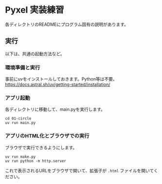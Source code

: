 # Pyxel 実装練習

各ディレクトリのREADMEにプログラム固有の説明があります。

## 実行

以下は、共通の起動方法など。

### 環境準備と実行

事前にuvをインストールしておきます。Python等は不要。
https://docs.astral.sh/uv/getting-started/installation/


### アプリ起動

各ディレクトリに移動して、main.pyを実行します。

```shell
cd 01-circle
uv run main.py
```

### アプリのHTML化とブラウザでの実行

ブラウザで実行できるようにします。

```shell
uv run make.py
uv run python -m http.server
```

これで表示されるURLをブラウザで開いて、拡張子が `.html` ファイルを開いてください。
